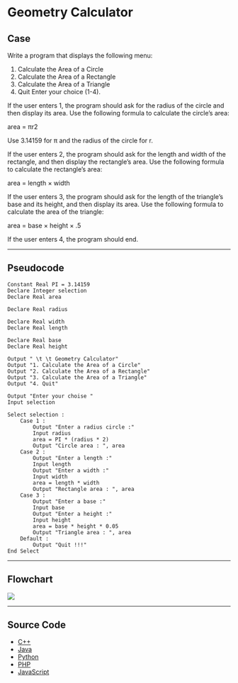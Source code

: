 # Geometry Calculator

## Case

Write a program that displays the following menu:

1. Calculate the Area of a Circle
2. Calculate the Area of a Rectangle
3. Calculate the Area of a Triangle
4. Quit
   Enter your choice (1-4).

If the user enters 1, the program should ask for the radius of the circle and then display its area. Use the following formula to calculate the circle’s area:

area = πr2

Use 3.14159 for π and the radius of the circle for r.

If the user enters 2, the program should ask for the length and width of the rectangle, and then display the rectangle’s area. Use the following formula to calculate the rectangle’s area:

area = length × width

If the user enters 3, the program should ask for the length of the triangle’s base and its height, and then display its area. Use the following formula to calculate the area of the triangle:

area = base × height × .5

If the user enters 4, the program should end.

<hr>

## Pseudocode

```
Constant Real PI = 3.14159
Declare Integer selection
Declare Real area

Declare Real radius

Declare Real width
Declare Real length

Declare Real base
Declare Real height

Output " \t \t Geometry Calculator"
Output "1. Calculate the Area of a Circle"
Output "2. Calculate the Area of a Rectangle"
Output "3. Calculate the Area of a Triangle"
Output "4. Quit"

Output "Enter your choise "
Input selection

Select selection :
    Case 1 :
        Output "Enter a radius circle :"
        Input radius
        area = PI * (radius * 2)
        Output "Circle area : ", area
    Case 2 :
        Output "Enter a length :"
        Input length
        Output "Enter a width :"
        Input width
        area = length * width
        Output "Rectangle area : ", area
    Case 3 :
        Output "Enter a base :"
        Input base
        Output "Enter a height :"
        Input height
        area = base * height * 0.05
        Output "Triangle area : ", area
    Default :
        Output "Quit !!!"
End Select

```

<hr>

## Flowchart

<img src="Flowchart.png"  >

<hr>

## Source Code

- [C++](geometryCalculator.cpp)
- [Java](.java)
- [Python](.py)
- [PHP](.php)
- [JavaScript](.js)
